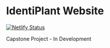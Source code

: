 # IdentiPlant Website

[![Netlify Status](https://api.netlify.com/api/v1/badges/e5876f00-3afa-4197-9439-7d95da7fc826/deploy-status)](https://app.netlify.com/sites/identiplant/deploys)

Capstone Project - In Development
